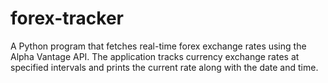 # forex-tracker
A Python program that fetches real-time forex exchange rates using the Alpha Vantage API. The application tracks currency exchange rates at specified intervals and prints the current rate along with the date and time.
